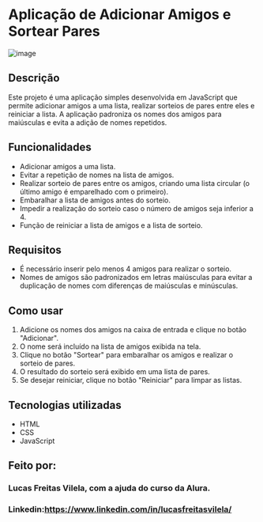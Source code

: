 # Aplicação de Adicionar Amigos e Sortear Pares

![image](https://github.com/user-attachments/assets/76329168-a16d-43d8-aa68-d73d1f3abe7f)

## Descrição
Este projeto é uma aplicação simples desenvolvida em JavaScript que permite adicionar amigos a uma lista, realizar sorteios de pares entre eles e reiniciar a lista. A aplicação padroniza os nomes dos amigos para maiúsculas e evita a adição de nomes repetidos.

## Funcionalidades
- Adicionar amigos a uma lista.
- Evitar a repetição de nomes na lista de amigos.
- Realizar sorteio de pares entre os amigos, criando uma lista circular (o último amigo é emparelhado com o primeiro).
- Embaralhar a lista de amigos antes do sorteio.
- Impedir a realização do sorteio caso o número de amigos seja inferior a 4.
- Função de reiniciar a lista de amigos e a lista de sorteio.

## Requisitos
- É necessário inserir pelo menos 4 amigos para realizar o sorteio.
- Nomes de amigos são padronizados em letras maiúsculas para evitar a duplicação de nomes com diferenças de maiúsculas e minúsculas.

## Como usar
1. Adicione os nomes dos amigos na caixa de entrada e clique no botão "Adicionar".
2. O nome será incluído na lista de amigos exibida na tela.
3. Clique no botão "Sortear" para embaralhar os amigos e realizar o sorteio de pares.
4. O resultado do sorteio será exibido em uma lista de pares.
5. Se desejar reiniciar, clique no botão "Reiniciar" para limpar as listas.

## Tecnologias utilizadas
- HTML
- CSS
- JavaScript

## Feito por:

### Lucas Freitas Vilela, com a ajuda do curso da Alura.

### Linkedin:https://www.linkedin.com/in/lucasfreitasvilela/
